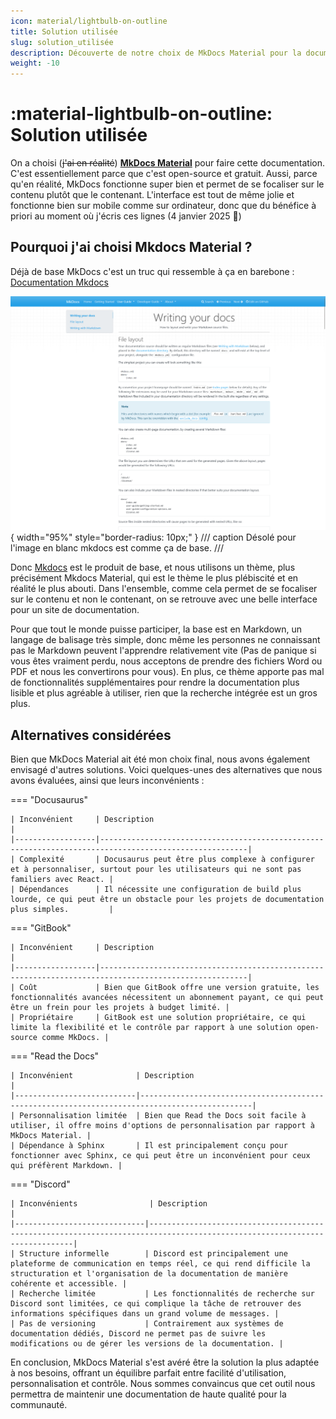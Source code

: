 ```yaml
---
icon: material/lightbulb-on-outline
title: Solution utilisée
slug: solution_utilisée
description: Découverte de notre choix de MkDocs Material pour la documentation et des alternatives évaluées.
weight: -10
---
```


# :material-lightbulb-on-outline: Solution utilisée

On a choisi (~~j'ai en réalité~~) [**MkDocs Material**](https://squidfunk.github.io/mkdocs-material/) pour faire cette documentation. C'est essentiellement parce que c'est open-source et gratuit. Aussi, parce qu'en réalité, MkDocs fonctionne super bien et permet de se focaliser sur le contenu plutôt que le contenant. L'interface est tout de même jolie et fonctionne bien sur mobile comme sur ordinateur, donc que du bénéfice à priori au moment où j'écris ces lignes (4 janvier 2025 🎇)

## Pourquoi j'ai choisi Mkdocs Material ?

Déjà de base MkDocs c'est un truc qui ressemble à ça en barebone : [Documentation Mkdocs](https://www.mkdocs.org/user-guide/writing-your-docs/)

![exemple_mkdcos_barebone.webp](img/example_mkdcos_barebone.webp){ width="95%" style="border-radius: 10px;" }
/// caption
Désolé pour l'image en blanc mkdocs est comme ça de base.
///

Donc [Mkdocs](https://github.com/mkdocs/mkdocs/tree/master) est le produit de base, et nous utilisons un thème, plus précisément Mkdocs Material, qui est le thème le plus plébiscité et en réalité le plus abouti. Dans l'ensemble, comme cela permet de se focaliser sur le contenu et non le contenant, on se retrouve avec une belle interface pour un site de documentation.

Pour que tout le monde puisse participer, la base est en Markdown, un langage de balisage très simple, donc même les personnes ne connaissant pas le Markdown peuvent l'apprendre relativement vite (Pas de panique si vous êtes vraiment perdu, nous acceptons de prendre des fichiers Word ou PDF et nous les convertirons pour vous). En plus, ce thème apporte pas mal de fonctionnalités supplémentaires pour rendre la documentation plus lisible et plus agréable à utiliser, rien que la recherche intégrée est un gros plus.

## Alternatives considérées

Bien que MkDocs Material ait été mon choix final, nous avons également envisagé d'autres solutions. Voici quelques-unes des alternatives que nous avons évaluées, ainsi que leurs inconvénients :

=== "Docusaurus"

    | Inconvénient     | Description                                                                                           |
    |------------------|-------------------------------------------------------------------------------------------------------|
    | Complexité       | Docusaurus peut être plus complexe à configurer et à personnaliser, surtout pour les utilisateurs qui ne sont pas familiers avec React. |
    | Dépendances      | Il nécessite une configuration de build plus lourde, ce qui peut être un obstacle pour les projets de documentation plus simples.         |

=== "GitBook"

    | Inconvénient     | Description                                                                                           |
    |------------------|-------------------------------------------------------------------------------------------------------|
    | Coût             | Bien que GitBook offre une version gratuite, les fonctionnalités avancées nécessitent un abonnement payant, ce qui peut être un frein pour les projets à budget limité. |
    | Propriétaire     | GitBook est une solution propriétaire, ce qui limite la flexibilité et le contrôle par rapport à une solution open-source comme MkDocs. |

=== "Read the Docs"

    | Inconvénient              | Description                                                                                   |
    |---------------------------|-----------------------------------------------------------------------------------------------|
    | Personnalisation limitée  | Bien que Read the Docs soit facile à utiliser, il offre moins d'options de personnalisation par rapport à MkDocs Material. |
    | Dépendance à Sphinx       | Il est principalement conçu pour fonctionner avec Sphinx, ce qui peut être un inconvénient pour ceux qui préfèrent Markdown. |

=== "Discord"

    | Inconvénients                | Description                                                                                                           |
    |-----------------------------|---------------------------------------------------------------------------------------------------------------------------|                                                                                                                       
    | Structure informelle        | Discord est principalement une plateforme de communication en temps réel, ce qui rend difficile la structuration et l'organisation de la documentation de manière cohérente et accessible. |
    | Recherche limitée           | Les fonctionnalités de recherche sur Discord sont limitées, ce qui complique la tâche de retrouver des informations spécifiques dans un grand volume de messages. |
    | Pas de versioning           | Contrairement aux systèmes de documentation dédiés, Discord ne permet pas de suivre les modifications ou de gérer les versions de la documentation. |

En conclusion, MkDocs Material s'est avéré être la solution la plus adaptée à nos besoins, offrant un équilibre parfait entre facilité d'utilisation, personnalisation et contrôle. Nous sommes convaincus que cet outil nous permettra de maintenir une documentation de haute qualité pour la communauté.

